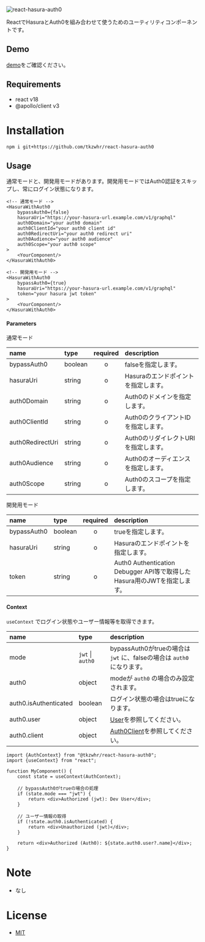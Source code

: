 ![react-hasura-auth0](https://placehold.jp/a63063/ffffff/500x80.png?text=react-hasura-auth0)

ReactでHasuraとAuth0を組み合わせて使うためのユーティリティコンポーネントです。

## Demo

[demo](./demo)をご確認ください。

## Requirements

- react v18
- @apollo/client v3

# Installation

```bash
npm i git+https://github.com/tkzwhr/react-hasura-auth0
```

## Usage

通常モードと、開発用モードがあります。開発用モードではAuth0認証をスキップし、常にログイン状態になります。

```tsx
<!-- 通常モード -->
<HasuraWithAuth0
    bypassAuth0={false}
    hasuraUri="https://your-hasura-url.example.com/v1/graphql"
    auth0Domain="your auth0 domain"
    auth0ClientId="your auth0 client id"
    auth0RedirectUri="your auth0 redirect uri"
    auth0Audience="your auth0 audience"
    auth0Scope="your auth0 scope"
>
    <YourComponent/>
</HasuraWithAuth0>

<!-- 開発用モード -->
<HasuraWithAuth0
    bypassAuth0={true}
    hasuraUri="https://your-hasura-url.example.com/v1/graphql"
    token="your hasura jwt token"
>
    <YourComponent/>
</HasuraWithAuth0>
```

#### Parameters

通常モード

| name             | type    | required | description            |
|:-----------------|:--------|:--------:|:-----------------------|
| bypassAuth0      | boolean |    o     | falseを指定します。           |
| hasuraUri        | string  |    o     | Hasuraのエンドポイントを指定します。  |
| auth0Domain      | string  |    o     | Auth0のドメインを指定します。      |
| auth0ClientId    | string  |    o     | Auth0のクライアントIDを指定します。  |
| auth0RedirectUri | string  |    o     | Auth0のリダイレクトURIを指定します。 |
| auth0Audience    | string  |    o     | Auth0のオーディエンスを指定します。   |
| auth0Scope       | string  |    o     | Auth0のスコープを指定します。      |

開発用モード

| name        | type    | required | description                                               |
|:------------|:--------|:--------:|:----------------------------------------------------------|
| bypassAuth0 | boolean |    o     | trueを指定します。                                               |
| hasuraUri   | string  |    o     | Hasuraのエンドポイントを指定します。                                     |
| token       | string  |    o     | Auth0 Authentication Debugger API等で取得したHasura用のJWTを指定します。 |

#### Context

`useContext` でログイン状態やユーザー情報等を取得できます。

| name                  | type             | description                                                                            |
|:----------------------|:-----------------|:---------------------------------------------------------------------------------------|
| mode                  | `jwt` \| `auth0` | bypassAuth0がtrueの場合は `jwt` に、falseの場合は `auth0` になります。                                  |
| auth0                 | object           | modeが `auth0` の場合のみ設定されます。                                                             |
| auth0.isAuthenticated | boolean          | ログイン状態の場合はtrueになります。                                                                   |
| auth0.user            | object           | [User](https://auth0.github.io/auth0-spa-js/classes/User.html)を参照してください。               |
| auth0.client          | object           | [Auth0Client](https://auth0.github.io/auth0-spa-js/classes/Auth0Client.html)を参照してください。 |

```tsx
import {AuthContext} from "@tkzwhr/react-hasura-auth0";
import {useContext} from "react";

function MyComponent() {
    const state = useContext(AuthContext);

    // bypassAuth0がtrueの場合の処理
    if (state.mode === "jwt") {
        return <div>Authorized (jwt): Dev User</div>;
    }

    // ユーザー情報の取得
    if (!state.auth0.isAuthenticated) {
        return <div>Unauthorized (jwt)</div>;
    }

    return <div>Authorized (Auth0): ${state.auth0.user?.name}</div>;
}
```

# Note

- なし

# License

- [MIT](https://en.wikipedia.org/wiki/MIT_License)
